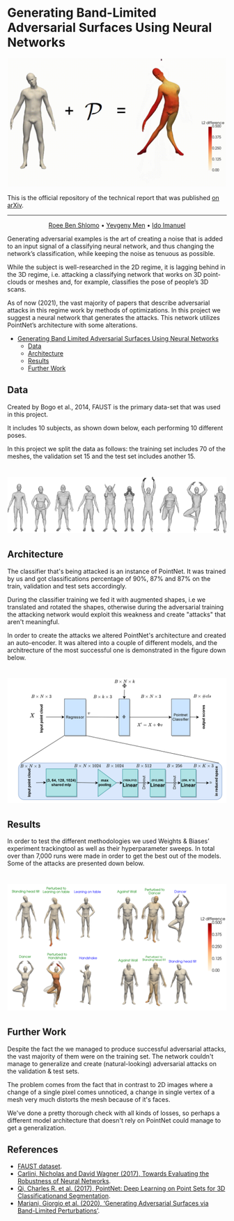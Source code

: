 # Generating Band-Limited Adversarial Surfaces Using Neural Networks

<p align="center">
  <img src="./assets/attack-gif.gif" width = "500">
  
 This is the official repository of the technical report that was published [on arXiv](https://arxiv.org/abs/2111.07424).
</p>

---

  <p align="center">
  <a href="mailto:roeebs123@gmail.com">Roee Ben Shlomo</a> •
    <a href="mailto:yevgenimen@campus.technion.ac.il">Yevgeny Men</a> •
    <a href="mailto:ido.imanuel@gmail.com">Ido Imanuel</a>
  </p>
  
  

Generating adversarial examples is the art of creating a noise that is added to an input signal of a classifying neural network, and thus changing the network’s classification, while keeping the noise as tenuous as possible.

While the subject is well-researched in the 2D regime, it is lagging behind in the 3D regime, i.e. attacking a classifying network that works on 3D point-clouds or meshes and, for example, classifies the pose of people’s 3D scans.

As of now (2021), the vast majority of papers that describe adversarial attacks in this regime work by methods of optimizations. In this project we suggest a neural network that generates the attacks. This network utilizes PointNet’s architecture with some alterations.

- [Generating Band Limited Adversarial Surfaces Using Neural Networks](#Generating-Band-Limited-Adversarial-Surfaces-Using-Neural-Networks)
  * [Data](#data)
  * [Architecture](#architecture)
  * [Results](#results)
  * [Further Work](#further-work)


## Data
Created by Bogo et al., 2014, FAUST is the primary data-set that was used in this project.

It includes 10 subjects, as shown down below, each performing 10 different poses.

In this project we split the data as follows: the training set includes 70 of the meshes, the validation set 15 and the test set includes another 15.

<h1 align="center">
  <img src="./assets/faust.png">
</h1>

## Architecture
The classifier that's being attacked is an instance of PointNet. It was trained by us and got classifications percentage of 90\%, 87\% and 87\% on the train, validation and test sets accordingly.

During the classifier training we fed it with augmented shapes, i.e we translated and rotated the shapes, otherwise during the adversarial training the attacking network would exploit this weakness and create "attacks" that aren't meaningful.

In order to create the attacks we altered PointNet's architecture and created an auto-encoder. It was altered into a couple of different models, and the architrecture of the most successful one is demonstrated in the figure down below.
<h1 align="center">
  <img src="./assets/model1.png">
</h1>


## Results
In order to test the different methodologies we used Weights & Biases’ experiment trackingtool as well as their hyperparameter sweeps. In total over than 7,000 runs were made in order to get the best out of the models. Some of the attacks are presented down below.

<h1 align="center">
  <img src="./assets/successful-attacks.png">
</h1>


## Further Work

Despite the fact the we managed to produce successful adversarial attacks, the vast majority of them were on the training set. The network couldn't manage to generalize and create (natural-looking) adversarial attacks on the validation & test sets. 

The problem comes from the fact that in contrast to 2D images where a change of a single pixel comes unnoticed, a change in single vertex of a mesh very much distorts the mesh because of it's faces. 

We've done a pretty thorough check with all kinds of losses, so perhaps a different model architecture that doesn't rely on PointNet could manage to get a generalization. 


## References
* [FAUST dataset](http://faust.is.tue.mpg.de/overview).
* [Carlini, Nicholas and David Wagner (2017), Towards Evaluating the Robustness of Neural Networks](https://arxiv.org/abs/1608.04644).
* [Qi, Charles R. et al. (2017), PointNet: Deep Learning on Point Sets for 3D Classificationand Segmentation](https://arxiv.org/abs/1612.00593).
* [Mariani, Giorgio et al. (2020), ‘Generating Adversarial Surfaces via Band-Limited Perturbations’](https://onlinelibrary.wiley.com/doi/10.1111/cgf.14083).
